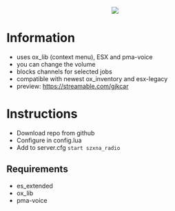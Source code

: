 <p align="center"><img src="https://cdn.discordapp.com/attachments/806845910474686467/1091751351391899759/radio_png.png"/><br>

# Information
- uses ox_lib (context menu), ESX and pma-voice<br>
- you can change the volume<br>
- blocks channels for selected jobs<br>
- compatible with newest ox_inventory and esx-legacy<br>
- preview: https://streamable.com/gjkcar
	
# Instructions
- Download repo from github<br>
- Configure in config.lua<br>
- Add to server.cfg `start szxna_radio`

## Requirements

- es_extended
- ox_lib
- pma-voice
